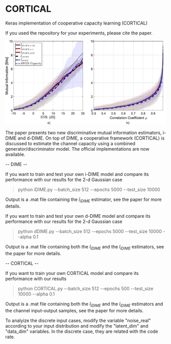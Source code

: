 # CORTICAL
Keras implementation of cooperative capacity learning (CORTICAL)

If you used the repository for your experiments, please cite the paper.

<img src="https://github.com/nuletizia/CORTICAL/blob/master/teaser.jpg" width=700>

The paper presents two new discriminative mutual information estimators, i-DIME and d-DIME. 
On top of DIME, a cooperative framework (CORTICAL) is discussed to estimate the channel capacity using a combined generator/discriminator model. The official implementations are now available.


-- DIME --

If you want to train and test your own i-DIME model and compare its performance with our results for the 2-d Gaussian case

> python iDIME.py --batch_size 512 --epochs 5000 --test_size 10000

Output is a .mat file containing the $\hat{i}_{iDIME}$ estimator, see the paper for more details.

If you want to train and test your own d-DIME model and compare its performance with our results for the 2-d Gaussian case

> python dDIME.py --batch_size 512 --epochs 5000 --test_size 10000 --alpha 0.1

Output is a .mat file containing both the $\hat{i}_{iDIME}$ and the $\tilde{i}_{iDIME}$ estimators, see the paper for more details.


-- CORTICAL --


If you want to train your own CORTICAL model and compare its performance with our results

> python CORTICAL.py --batch_size 512 --epochs 500 --test_size 10000 --alpha 0.1

Output is a .mat file containing both the $\hat{i}_{iDIME}$ and the $\tilde{i}_{iDIME}$ estimators and the channel input-output samples, see the paper for more details.

To analyize the discrete input cases, modify the variable "noise_real" according to your input distribution and modify the "latent_dim" and "data_dim" variables. In the discrete case, they are related with the code rate.
